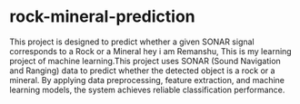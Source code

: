 # rock-mineral-prediction
This project is designed to predict whether a given SONAR signal corresponds to a Rock or a Mineral
hey i am Remanshu,
This is my learning project of machine learning.This project uses SONAR (Sound Navigation and Ranging) data to predict whether the detected object is a rock or a mineral.
By applying data preprocessing, feature extraction, and machine learning models, the system achieves reliable classification performance.
